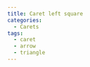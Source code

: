 ```yaml
---
title: Caret left square
categories:
  - Carets
tags:
  - caret
  - arrow
  - triangle
---
```

